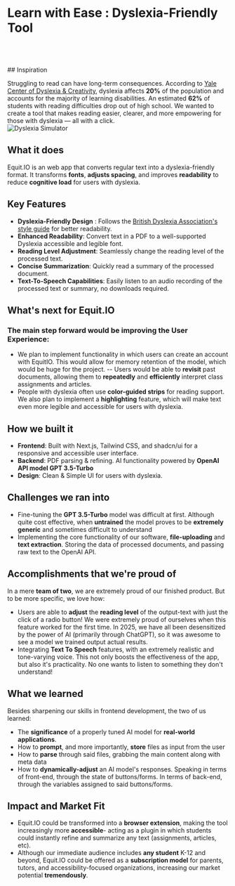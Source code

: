 # Learn with Ease : Dyslexia-Friendly Tool
<br>
<br>
<br>
## Inspiration

Struggling to read can have long-term consequences. According to [Yale Center of Dyslexia & Creativity](https://dyslexia.yale.edu/dyslexia/dyslexia-faq/), dyslexia affects **20%** of the population and accounts for the majority of learning disabilities. An estimated **62%** of students with reading difficulties drop out of high school.
We wanted to create a tool that makes reading easier, clearer, and more empowering for those with dyslexia — all with a click.<br>
![Dyslexia Simulator](https://raw.githubusercontent.com/jjpp43/equit.io/refs/heads/main/equitio/public/dyslexia-min.gif)

## What it does

Equit.IO is an web app that converts regular text into a dyslexia-friendly format. It transforms **fonts**, **adjusts spacing**, and improves **readability** to reduce **cognitive load** for users with dyslexia.

## Key Features

- **Dyslexia-Friendly Design** : Follows the [British Dyslexia Association's style guide](https://www.bdadyslexia.org.uk/advice/employers/creating-a-dyslexia-friendly-workplace/dyslexia-friendly-style-guide) for better readability.
- **Enhanced Readability**: Convert text in a PDF to a well-supported Dyslexia accessible and legible font.
- **Reading Level Adjustment**: Seamlessly change the reading level of the processed text.
- **Concise Summarization**: Quickly read a summary of the processed document.
- **Text-To-Speech Capabilities**: Easily listen to an audio recording of the processed text or summary, no downloads required.

## What's next for Equit.IO

### The main step forward would be improving the **User Experience**:

- We plan to implement functionality in which users can create an account with EquitIO. This would allow for memory retention of the model, which would be huge for the project.
  -- Users would be able to **revisit** past documents, allowing them to **repeatedly** and **efficiently** interpret class assignments and articles.
- People with dyslexia often use **color-guided strips** for reading support. We also plan to implement a **highlighting** feature, which will make text even more legible and accessible for users with dyslexia.

## How we built it

- **Frontend**: Built with Next.js, Tailwind CSS, and shadcn/ui for a responsive and accessible user interface.
- **Backend**: PDF parsing & refining. AI functionality powered by **OpenAI API model GPT 3.5-Turbo**
- **Design**: Clean & Simple UI for users with dyslexia.

## Challenges we ran into

- Fine-tuning the **GPT 3.5-Turbo** model was difficult at first. Although quite cost effective, when **untrained** the model proves to be **extremely generic** and sometimes difficult to understand
- Implementing the core functionality of our software, **file-uploading** and **text extraction**. Storing the data of processed documents, and passing raw text to the OpenAI API.

## Accomplishments that we're proud of

In a mere **team of two**, we are extremely proud of our finished product. But to be more specific, we love how:

- Users are able to **adjust** the **reading level** of the output-text with just the click of a radio button! We were extremely proud of ourselves when this feature worked for the first time. In 2025, we have all been desensitized by the power of AI (primarily through ChatGPT), so it was awesome to see a model we trained output actual results.
- Integrating **Text To Speech** features, with an extremely realistic and tone-varying voice. This not only boosts the effectiveness of the app, but also it's practicality. No one wants to listen to something they don't understand!

## What we learned

Besides sharpening our skills in frontend development, the two of us learned:

- The **significance** of a properly tuned AI model for **real-world applications**.
- How to **prompt**, and more importantly, **store** files as input from the user
- How to **parse** through said files, grabbing the main content along with meta data
- How to **dynamically-adjust** an AI model's responses. Speaking in terms of front-end, through the state of buttons/forms. In terms of back-end, through the variables assigned to said buttons/forms.

## Impact and Market Fit

- Equit.IO could be transformed into a **browser extension**, making the tool increasingly more **accessible**- acting as a plugin in which students could instantly refine and summarize any text (assignments, articles, etc).
- Although our immediate audience includes **any student** K-12 and beyond, Equit.IO could be offered as a **subscription model** for parents, tutors, and accessibility-focused organizations, increasing our market potential **tremendously**.
